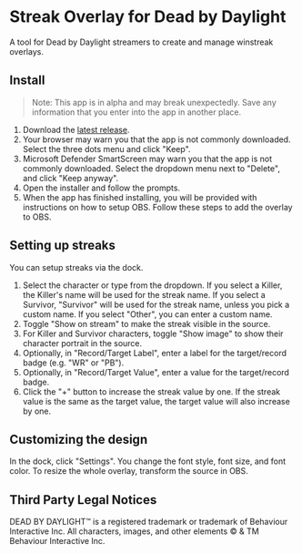 # Streak Overlay for Dead by Daylight

A tool for Dead by Daylight streamers to create and manage winstreak overlays. 

## Install

> Note: This app is in alpha and may break unexpectedly. Save any information that you enter into the app in another place.

1. Download the [latest release](https://github.com/superdazed/dbd-streak-overlay/releases/latest).
2. Your browser may warn you that the app is not commonly downloaded. Select the three dots menu and click "Keep".
3. Microsoft Defender SmartScreen may warn you that the app is not commonly downloaded. Select the dropdown menu next to "Delete", and click "Keep anyway".
4. Open the installer and follow the prompts.
5. When the app has finished installing, you will be provided with instructions on how to setup OBS. Follow these steps to add the overlay to OBS.

## Setting up streaks

You can setup streaks via the dock.

1. Select the character or type from the dropdown.
   If you select a Killer, the Killer's name will be used for the streak name. If you select a Survivor, "Survivor" will be used for the streak name, unless you pick a custom name. If you select "Other", you can enter a custom name.
2. Toggle "Show on stream" to make the streak visible in the source.
3. For Killer and Survivor characters, toggle "Show image" to show their character portrait in the source.
4. Optionally, in "Record/Target Label", enter a label for the target/record badge (e.g. "WR" or "PB").
5. Optionally, in "Record/Target Value", enter a value for the target/record badge.
6. Click the "+" button to increase the streak value by one. If the streak value is the same as the target value, the target value will also increase by one.

## Customizing the design

In the dock, click "Settings". You change the font style, font size, and font color. To resize the whole overlay, transform the source in OBS.

## Third Party Legal Notices

DEAD BY DAYLIGHT™ is a registered trademark or trademark of Behaviour Interactive Inc.
All characters, images, and other elements © & TM Behaviour Interactive Inc.
